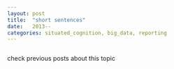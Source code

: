 ```yaml
---
layout: post
title:  "short sentences"
date:   2013--
categories: situated_cognition, big_data, reporting
---
```


![]()

check previous posts about this topic

